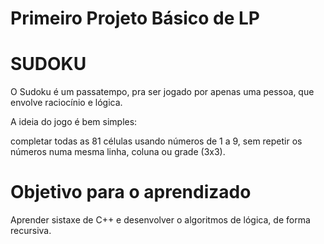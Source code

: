 # Primeiro Projeto Básico de LP

# SUDOKU

O Sudoku é um passatempo, pra ser jogado por apenas uma pessoa, 
que envolve raciocínio e lógica. 

A ideia do jogo é bem simples: 

completar todas as 81 células usando números de 1 a 9, 
sem repetir os números numa mesma linha, coluna ou grade (3x3).

# Objetivo para o aprendizado

Aprender sistaxe de C++ e desenvolver o algoritmos de lógica, de forma recursiva.
